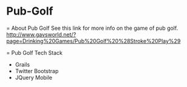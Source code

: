 Pub-Golf
========

= About Pub Golf
See this link for more info on the game of pub golf.
<http://www.gavsworld.net/?page=Drinking%20Games/Pub%20Golf%20%28Stroke%20Play%29>

= Pub Golf Tech Stack
* Grails
* Twitter Bootstrap
* JQuery Mobile
